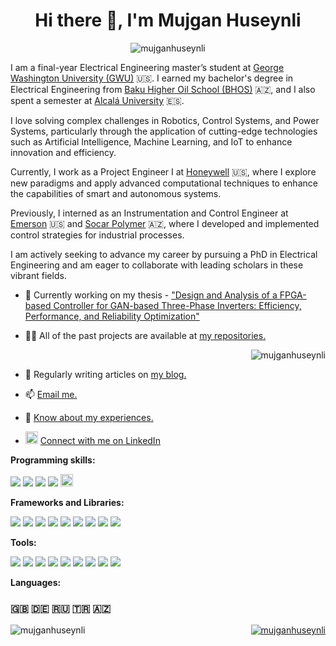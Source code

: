 <h1 align="center">Hi there 👋, I'm Mujgan Huseynli</h1>
<!-- <h3 align="center">I'm a final-year Electrical Engineering master's student at GWU with a passion for Robotics, Control Systems, and Power Systems, currently working at Honeywell while preparing to pursue a PhD.</h3> -->

<p align="center"> <img src="https://komarev.com/ghpvc/?username=mujganhuseynli&label=Profile%20views&color=0e75b6&style=flat" alt="mujganhuseynli" /> </p>


I am a final-year Electrical Engineering master’s student at [George Washington University (GWU)](https://gwu.edu) 🇺🇸. I earned my bachelor's degree in Electrical Engineering from [Baku Higher Oil School (BHOS)](https://bhos.edu.az) 🇦🇿, and I also spent a semester at [Alcalá University](https://www.uah.es/en/) 🇪🇸.

I love solving complex challenges in Robotics, Control Systems, and Power Systems, particularly through the application of cutting-edge technologies such as Artificial Intelligence, Machine Learning, and IoT to enhance innovation and efficiency.

Currently, I work as a Project Engineer I at [Honeywell](https://honeywell.com) 🇺🇸, where I explore new paradigms and apply advanced computational techniques to enhance the capabilities of smart and autonomous systems.

Previously, I interned as an Instrumentation and Control Engineer at [Emerson](https://emerson.com) 🇺🇸 and [Socar Polymer](https://www.socarpolymer.az/) 🇦🇿, where I developed and implemented control strategies for industrial processes.

I am actively seeking to advance my career by pursuing a PhD in Electrical Engineering and am eager to collaborate with leading scholars in these vibrant fields.

<!-- <p align="left"> <a href="https://twitter.com/" target="blank"><img src="https://img.shields.io/twitter/follow/?logo=twitter&style=for-the-badge" alt="" /></a> </p> -->

<!-- - 😄 Pronouns: She/Her -->


- 🔭 Currently working on my thesis - ["Design and Analysis of a FPGA-based Controller for GAN-based Three-Phase Inverters: Efficiency, Performance, and Reliability Optimization"](https://github.com/mujganhuseynli/thesis.git)

- 👨‍💻 All of the past projects are available at [my repositories.](https://github.com/mujganhuseynli)

<p>&nbsp;<img align="right" src="https://github-readme-stats.vercel.app/api?username=mujganhuseynli&show_icons=true&locale=en" alt="mujganhuseynli" /></p>

- 📝 Regularly writing articles on [my blog.](https://mujganhuseynli.github.i)

- 📫 [Email me.](mailto:huseynli.muzhgan@gmail.com)

- 📄 [Know about my experiences.](https://mujganhuseynli.github.io/resume.pdf)
- <a href="https://www.linkedin.com/in/your-profile"><img src="https://upload.wikimedia.org/wikipedia/commons/c/ca/LinkedIn_logo_initials.png" width="20" height="20" alt="LinkedIn"></a> [Connect with me on LinkedIn](https://linkedin.com/in/mujganhuseynli)
<!-- <h3 align="left">Connect with me:</h3>
<p align="left">
<a href="https://linkedin.com/in/mujganhuseynli" target="blank"><img align="center" src="https://raw.githubusercontent.com/rahuldkjain/github-profile-readme-generator/master/src/images/icons/Social/linked-in-alt.svg" alt="mujganhuseynli" height="30" width="40" /></a>
</p> -->
**Programming skills:**

![](https://img.shields.io/badge/-Python-333?style=flat-square&logo=Python&logoColor=white)
![](https://img.shields.io/badge/c-%2300599C.svg?style=flat-square&logo=c&logoColor=white)
![](https://img.shields.io/badge/c++-%2300599C.svg?style=flat-square&logo=c%2B%2B&logoColor=white)
![](https://img.shields.io/badge/-javascript-%23323330?style=flat-square&logo=javascript&logoColor==%23F7DF1E)
<a href="https://www.mathworks.com/" target="_blank" rel="noreferrer"> <img src="https://upload.wikimedia.org/wikipedia/commons/2/21/Matlab_Logo.png" alt="matlab" width="20" height="20"/></a>

**Frameworks and Libraries:**

![](https://img.shields.io/badge/flask-%23000.svg?style=flat-square&logo=flask&logoColor=white)
![](https://img.shields.io/badge/opencv-%23white.svg?style=flat-square&logo=opencv&logoColor=white)
![](https://img.shields.io/badge/TensorFlow-%23FF6F00.svg?style=flat-square&logo=TensorFlow&logoColor=white)
![](https://img.shields.io/badge/PyTorch-%23EE4C2C.svg?style=flat-square&logo=PyTorch&logoColor=white)
![](https://img.shields.io/badge/scikit--learn-%23F7931E.svg?style=flat-square&logo=scikit-learn&logoColor=white)
![](https://img.shields.io/badge/numpy-%23013243.svg?style=flat-square&logo=numpy&logoColor=white)
![](https://img.shields.io/badge/pandas-%23150458.svg?style=flat-square&logo=pandas&logoColor=white)
![](https://img.shields.io/badge/SciPy-%230C55A5.svg?style=flat-square&logo=scipy&logoColor=%white)
![](https://img.shields.io/badge/Matplotlib-%230C55A5.svg?style=flat-square&logo=Matplotlib&logoColor=black)
<!-- **Specialized Software:**
![](https://img.shields.io/badge/-Arduino-00979D?style=flat-square&logo=Arduino&logoColor=white)
<a href="https://www.autodesk.com/products/autocad" target="_blank"><img src="https://seeklogo.com/images/A/autocad-logo-C9817CB828-seeklogo.com.png" width="20" height="20" alt="AutoCAD"></a>
<a href="https://www.autodesk.com/products/autocad" target="_blank"><img src="https://seeklogo.com/images/S/Siemens-logo-D81D1D7B7A-seeklogo.com.png" width="40" height="20" alt="AutoCAD"></a> -->
**Tools:**

![](https://img.shields.io/badge/-Arduino-00979D?style=flat-square&logo=Arduino&logoColor=white)
![](https://img.shields.io/badge/git-%23F05033.svg?style=flat-square&logo=git&logoColor=white)
![](https://img.shields.io/badge/shell_script-%23121011.svg?style=flat-square&logo=gnu-bash&logoColor=white)
![](https://img.shields.io/badge/latex-%23008080.svg?style=flat-square&logo=latex&logoColor=white)
![](https://img.shields.io/badge/Linux-FCC624?style=flat-square&logo=linux&logoColor=black)
![](https://img.shields.io/badge/AWS-%23FF9900.svg?style=flat-square&logo=amazon-aws&logoColor=white)
![](https://img.shields.io/badge/azure-%230072C6.svg?style=flat-square&logo=microsoftazure&logoColor=white)
![](https://img.shields.io/badge/Canva-%2300C4CC.svg?style=flat-square&logo=Canva&logoColor=white)
![](https://img.shields.io/badge/Adobe%20XD-470137?style=flat-square&logo=Adobe%20XD&logoColor=#FF61F6)

**Languages:**
### 🇬🇧 🇩🇪 🇷🇺 🇹🇷 🇦🇿
<p><img align="left" src="https://github-readme-streak-stats.herokuapp.com/?user=mujganhuseynli&" alt="mujganhuseynli" /></p> 
<p align="right"> <a href="https://github.com/ryo-ma/github-profile-trophy"><img src="https://github-profile-trophy.vercel.app/?username=mujganhuseynli" alt="mujganhuseynli" /></a> </p>
<!-- <h3 align="left">Languages and Tools:</h3>
<p align="left"> <a href="https://www.arduino.cc/" target="_blank" rel="noreferrer"> <img src="https://cdn.worldvectorlogo.com/logos/arduino-1.svg" alt="arduino" width="40" height="20"/> </a> <a href="https://aws.amazon.com" target="_blank" rel="noreferrer"> <img src="https://raw.githubusercontent.com/devicons/devicon/master/icons/amazonwebservices/amazonwebservices-original-wordmark.svg" alt="aws" width="40" height="40"/> </a> <a href="https://azure.microsoft.com/en-in/" target="_blank" rel="noreferrer"> <img src="https://www.vectorlogo.zone/logos/microsoft_azure/microsoft_azure-icon.svg" alt="azure" width="40" height="40"/> </a> <a href="https://www.cprogramming.com/" target="_blank" rel="noreferrer"> <img src="https://raw.githubusercontent.com/devicons/devicon/master/icons/c/c-original.svg" alt="c" width="40" height="40"/> </a> <a href="https://www.w3schools.com/cpp/" target="_blank" rel="noreferrer"> <img src="https://raw.githubusercontent.com/devicons/devicon/master/icons/cplusplus/cplusplus-original.svg" alt="cplusplus" width="40" height="40"/> </a> <a href="https://www.w3schools.com/css/" target="_blank" rel="noreferrer"> <img src="https://raw.githubusercontent.com/devicons/devicon/master/icons/css3/css3-original-wordmark.svg" alt="css3" width="40" height="40"/> </a> <a href="https://www.docker.com/" target="_blank" rel="noreferrer"> <img src="https://raw.githubusercontent.com/devicons/devicon/master/icons/docker/docker-original-wordmark.svg" alt="docker" width="40" height="40"/> </a> <a href="https://www.figma.com/" target="_blank" rel="noreferrer"> <img src="https://www.vectorlogo.zone/logos/figma/figma-icon.svg" alt="figma" width="40" height="40"/> </a> <a href="https://flask.palletsprojects.com/" target="_blank" rel="noreferrer"> <img src="https://www.vectorlogo.zone/logos/pocoo_flask/pocoo_flask-icon.svg" alt="flask" width="40" height="40"/> </a> <a href="https://cloud.google.com" target="_blank" rel="noreferrer"> <img src="https://www.vectorlogo.zone/logos/google_cloud/google_cloud-icon.svg" alt="gcp" width="40" height="40"/> </a> <a href="https://git-scm.com/" target="_blank" rel="noreferrer"> <img src="https://www.vectorlogo.zone/logos/git-scm/git-scm-icon.svg" alt="git" width="40" height="40"/> </a> <a href="https://www.w3.org/html/" target="_blank" rel="noreferrer"> <img src="https://raw.githubusercontent.com/devicons/devicon/master/icons/html5/html5-original-wordmark.svg" alt="html5" width="40" height="40"/> </a> <a href="https://gohugo.io/" target="_blank" rel="noreferrer"> <img src="https://api.iconify.design/logos-hugo.svg" alt="hugo" width="40" height="40"/> </a> <a href="https://www.adobe.com/in/products/illustrator.html" target="_blank" rel="noreferrer"> <img src="https://www.vectorlogo.zone/logos/adobe_illustrator/adobe_illustrator-icon.svg" alt="illustrator" width="40" height="40"/> </a> <a href="https://developer.mozilla.org/en-US/docs/Web/JavaScript" target="_blank" rel="noreferrer"> <img src="https://raw.githubusercontent.com/devicons/devicon/master/icons/javascript/javascript-original.svg" alt="javascript" width="40" height="40"/> </a> <a href="https://www.linux.org/" target="_blank" rel="noreferrer"> <img src="https://raw.githubusercontent.com/devicons/devicon/master/icons/linux/linux-original.svg" alt="linux" width="40" height="40"/> </a> <a href="https://www.mathworks.com/" target="_blank" rel="noreferrer"> <img src="https://upload.wikimedia.org/wikipedia/commons/2/21/Matlab_Logo.png" alt="matlab" width="40" height="40"/> </a> <a href="https://www.mysql.com/" target="_blank" rel="noreferrer"> <img src="https://raw.githubusercontent.com/devicons/devicon/master/icons/mysql/mysql-original-wordmark.svg" alt="mysql" width="40" height="40"/> </a> <a href="https://opencv.org/" target="_blank" rel="noreferrer"> <img src="https://www.vectorlogo.zone/logos/opencv/opencv-icon.svg" alt="opencv" width="40" height="40"/> </a> <a href="https://www.photoshop.com/en" target="_blank" rel="noreferrer"> <img src="https://raw.githubusercontent.com/devicons/devicon/master/icons/photoshop/photoshop-line.svg" alt="photoshop" width="40" height="40"/> </a> <a href="https://www.postgresql.org" target="_blank" rel="noreferrer"> <img src="https://raw.githubusercontent.com/devicons/devicon/master/icons/postgresql/postgresql-original-wordmark.svg" alt="postgresql" width="40" height="40"/> </a> <a href="https://www.python.org" target="_blank" rel="noreferrer"> <img src="https://raw.githubusercontent.com/devicons/devicon/master/icons/python/python-original.svg" alt="python" width="40" height="40"/> </a> <a href="https://pytorch.org/" target="_blank" rel="noreferrer"> <img src="https://www.vectorlogo.zone/logos/pytorch/pytorch-icon.svg" alt="pytorch" width="40" height="40"/> </a> <a href="https://scikit-learn.org/" target="_blank" rel="noreferrer"> <img src="https://upload.wikimedia.org/wikipedia/commons/0/05/Scikit_learn_logo_small.svg" alt="scikit_learn" width="40" height="40"/> </a> <a href="https://www.tensorflow.org" target="_blank" rel="noreferrer"> <img src="https://www.vectorlogo.zone/logos/tensorflow/tensorflow-icon.svg" alt="tensorflow" width="40" height="40"/> </a> <a href="https://www.adobe.com/products/xd.html" target="_blank" rel="noreferrer"> <img src="https://cdn.worldvectorlogo.com/logos/adobe-xd.svg" alt="xd" width="40" height="40"/> </a> </p>

<!-- <p><img align="left" src="https://github-readme-stats.vercel.app/api/top-langs?username=mujganhuseynli&show_icons=true&locale=en&layout=compact" alt="mujganhuseynli" /></p>

<p>&nbsp;<img align="center" src="https://github-readme-stats.vercel.app/api?username=mujganhuseynli&show_icons=true&locale=en" alt="mujganhuseynli" /></p> -->

<!-- <p align="left"> <a href="https://github.com/ryo-ma/github-profile-trophy"><img src="https://github-profile-trophy.vercel.app/?username=mujganhuseynli" alt="mujganhuseynli" /></a> </p> -->

<!--
**mujganhuseynli/mujganhuseynli** is a ✨ _special_ ✨ repository because its `README.md` (this file) appears on your GitHub profile.

Here are some ideas to get you started:

- 🔭 I’m currently working on ...
- 🌱 I’m currently learning ...
- 👯 I’m looking to collaborate on ...
- 🤔 I’m looking for help with ...
- 💬 Ask me about ...
- 📫 How to reach me: ...
- 😄 Pronouns: ...
- ⚡ Fun fact: ...
-->

